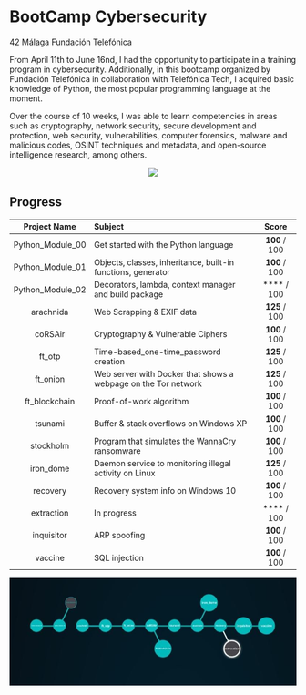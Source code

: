 # BootCamp Cybersecurity

42 Málaga Fundación Telefónica

From April 11th to June 16nd, I had the opportunity to participate in a training program in cybersecurity. Additionally, in this bootcamp organized by Fundación Telefónica in collaboration with Telefónica Tech, I acquired basic knowledge of Python, the most popular programming language at the moment.

Over the course of 10 weeks, I was able to learn competencies in areas such as cryptography, network security, secure development and protection, web security, vulnerabilities, computer forensics, malware and malicious codes, OSINT techniques and metadata, and open-source intelligence research, among others.

<p align="center"> <img src="https://user-images.githubusercontent.com/114330677/232305813-670907bd-edeb-466d-be0c-69b8c46a2edd.png" /> </p>

## Progress

<p></p>

|  Project Name | Subject                |       Score      |
|:-------------:|:--------------- |:----------------:|
|Python_Module_00| Get started with the Python language    |   **100** / 100  |
|Python_Module_01| Objects, classes, inheritance, built-in functions, generator   |   **100** / 100  |
|Python_Module_02| Decorators, lambda, context manager and build package   |   **** / 100  |
|   arachnida   | Web Scrapping & EXIF data       |   **125** / 100  |
|   coRSAir   | Cryptography & Vulnerable Ciphers    |   **100** / 100  |
 |    ft_otp     | Time-based_one-time_password creation   |   **125** / 100   |
|   ft_onion    | Web server with Docker that shows a webpage on the Tor network     |   **125** / 100  |
|ft_blockchain   | Proof-of-work algorithm            |   **100** / 100  |
|    tsunami    | Buffer & stack overflows on Windows XP         |   **100** / 100  |
|   stockholm   | Program that simulates the WannaCry ransomware   |   **100** / 100  |
|   iron_dome   |  Daemon service to monitoring illegal activity on Linux |   **125** / 100  |
|  recovery|  Recovery system info on Windows 10 |   **100** / 100  |
|  extraction|  In progress |   **** / 100  |
|  inquisitor|  ARP spoofing  |   **100** / 100  |
|  vaccine| SQL injection  |   **100** / 100  |

<p></p>

<p align="center">
  <img src="./holygraf.jpeg" alt="image"/>
</p>
